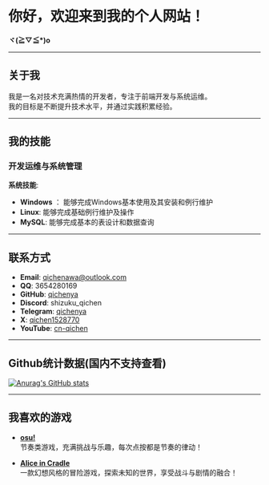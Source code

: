 # **你好，欢迎来到我的个人网站！**  
**ヾ(≧▽≦\*)o**  

---

## **关于我**  
 我是一名对技术充满热情的开发者，专注于前端开发与系统运维。  
 我的目标是不断提升技术水平，并通过实践积累经验。  

---

## **我的技能**  
### **开发运维与系统管理**  
 **系统技能**:  
- **Windows** ： 能够完成Windows基本使用及其安装和例行维护
- **Linux**: 能够完成基础例行维护及操作  
- **MySQL**: 能够完成基本的表设计和数据查询  

---

## **联系方式**  
-  **Email**: [qichenawa@outlook.com](mailto:qichenawa@outlook.com)  
-  **QQ**: 3654280169  
-  **GitHub**: [qichenya](https://github.com/qichenya)  
-  **Discord**: shizuku_qichen 
-  **Telegram**: [qichenya](https://t.me/qichenya)  
-  **X**: [qichen1528770](https://x.com/qichen1528770)  
-  **YouTube**: [cn-qichen](https://www.youtube.com/@cn-qichen)  
---

## Github统计数据(国内不支持查看)
[![Anurag's GitHub stats](https://github-readme-stats.vercel.app/api?username=qichenya)](https://github.com/anuraghazra/github-readme-stats)

---

##  **我喜欢的游戏**  
- [**osu!**](https://osu.ppy.sh/)  
  节奏类游戏，充满挑战与乐趣，每次点按都是节奏的律动！

- [**Alice in Cradle**](https://aliceincradle.com/)  
  一款幻想风格的冒险游戏，探索未知的世界，享受战斗与剧情的融合！
